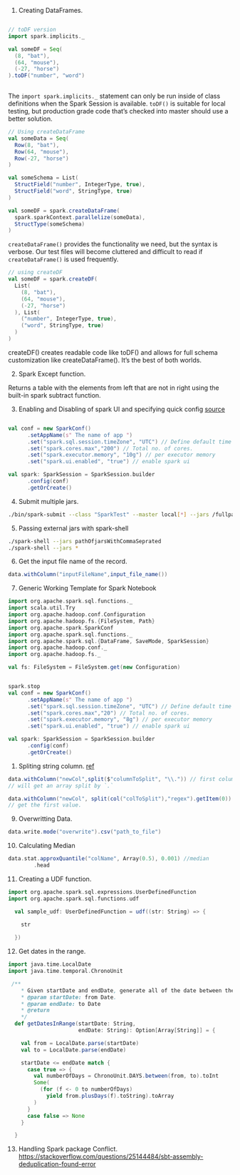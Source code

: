 1. Creating DataFrames.

~~~Scala

// toDF version
import spark.implicits._

val someDF = Seq(
  (8, "bat"),
  (64, "mouse"),
  (-27, "horse")
).toDF("number", "word")
 
~~~

The `import spark.implicits._` statement can only be run inside of class definitions when the Spark Session is available. `toDF()` is suitable for local testing, but production grade code that’s checked into master should use a better solution.

~~~Scala
// Using createDataFrame
val someData = Seq(
  Row(8, "bat"),
  Row(64, "mouse"),
  Row(-27, "horse")
)

val someSchema = List(
  StructField("number", IntegerType, true),
  StructField("word", StringType, true)
)

val someDF = spark.createDataFrame(
  spark.sparkContext.parallelize(someData),
  StructType(someSchema)
)
~~~
`createDataFrame()` provides the functionality we need, but the syntax is verbose. Our test files will become cluttered and difficult to read if `createDataFrame()` is used frequently.

~~~Scala
// using createDF
val someDF = spark.createDF(
  List(
    (8, "bat"),
    (64, "mouse"),
    (-27, "horse")
  ), List(
    ("number", IntegerType, true),
    ("word", StringType, true)
  )
)
~~~
createDF() creates readable code like toDF() and allows for full schema customization like createDataFrame(). It’s the best of both worlds.

2. Spark Except function.
   
  Returns a table with the elements from left that are not in right using the built-in spark subtract function.
  

3. Enabling and Disabling of spark UI and specifying quick config [source](https://stackoverflow.com/questions/33774350/how-to-disable-sparkui-programmatically)

~~~scala

val conf = new SparkConf()
      .setAppName(s" The name of app ")
      .set("spark.sql.session.timeZone", "UTC") // Define default time zone.
      .set("spark.cores.max","200") // Total no. of cores.
      .set("spark.executor.memory", "10g") // per executor memory
      .set("spark.ui.enabled", "true") // enable spark ui

val spark: SparkSession = SparkSession.builder
      .config(conf)
      .getOrCreate()
~~~

4. Submit multiple jars.
~~~bash
./bin/spark-submit --class "SparkTest" --master local[*] --jars /fullpath/first.jar,/fullpath/second.jar /fullpath/your-program.jar
~~~

5. Passing external jars with spark-shell
~~~bash
./spark-shell --jars pathOfjarsWithCommaSeprated
./spark-shell --jars *
~~~

6. Get the input file name of the record.

~~~Scala
data.withColumn("inputFileName",input_file_name())
~~~

7. Generic Working Template for Spark Notebook

~~~Scala
import org.apache.spark.sql.functions._
import scala.util.Try
import org.apache.hadoop.conf.Configuration
import org.apache.hadoop.fs.{FileSystem, Path}
import org.apache.spark.SparkConf
import org.apache.spark.sql.functions._
import org.apache.spark.sql.{DataFrame, SaveMode, SparkSession}
import org.apache.hadoop.conf._
import org.apache.hadoop.fs._

val fs: FileSystem = FileSystem.get(new Configuration)


spark.stop
val conf = new SparkConf()
      .setAppName(s" The name of app ")
      .set("spark.sql.session.timeZone", "UTC") // Define default time zone.
      .set("spark.cores.max","20") // Total no. of cores.
      .set("spark.executor.memory", "8g") // per executor memory
      .set("spark.ui.enabled", "true") // enable spark ui

val spark: SparkSession = SparkSession.builder
      .config(conf)
      .getOrCreate()
~~~

1. Spliting string column. [ref](https://stackoverflow.com/questions/39255973/split-1-column-into-3-columns-in-spark-scala)

~~~Scala
data.withColumn("newCol",split($"columnToSplit", "\\.")) // first column.
// will get an array split by `.`

data.withColumn("newCol", split(col("colToSplit"),"regex").getItem(0))
// get the first value.
~~~

9. Overwritting Data.

~~~Scala
data.write.mode("overwrite").csv("path_to_file")
~~~

10. Calculating Median

~~~Scala
data.stat.approxQuantile("colName", Array(0.5), 0.001) //median
        .head
~~~

11. Creating a UDF function.
~~~Scala
import org.apache.spark.sql.expressions.UserDefinedFunction
import org.apache.spark.sql.functions.udf

  val sample_udf: UserDefinedFunction = udf((str: String) => {
    
    str

  })

~~~

12. Get dates in the range.

~~~Scala
import java.time.LocalDate
import java.time.temporal.ChronoUnit

 /**
    * Given startDate and endDate, generate all of the date between them.
    * @param startDate: from Date.
    * @param endDate: to Date
    * @return
    */
  def getDatesInRange(startDate: String,
                      endDate: String): Option[Array[String]] = {

    val from = LocalDate.parse(startDate)
    val to = LocalDate.parse(endDate)

    startDate <= endDate match {
      case true => {
        val numberOfDays = ChronoUnit.DAYS.between(from, to).toInt
        Some(
          (for (f <- 0 to numberOfDays)
            yield from.plusDays(f).toString).toArray
        )
      }
      case false => None
    }

  }

~~~

13. Handling Spark package Conflict. https://stackoverflow.com/questions/25144484/sbt-assembly-deduplication-found-error